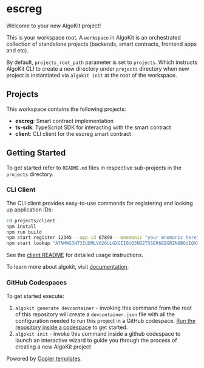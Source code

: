 # escreg

Welcome to your new AlgoKit project!

This is your workspace root. A `workspace` in AlgoKit is an orchestrated collection of standalone projects (backends, smart contracts, frontend apps and etc).

By default, `projects_root_path` parameter is set to `projects`. Which instructs AlgoKit CLI to create a new directory under `projects` directory when new project is instantiated via `algokit init` at the root of the workspace.

## Projects

This workspace contains the following projects:

- **escreg**: Smart contract implementation
- **ts-sdk**: TypeScript SDK for interacting with the smart contract
- **client**: CLI client for the escreg smart contract

## Getting Started

To get started refer to `README.md` files in respective sub-projects in the `projects` directory.

### CLI Client

The CLI client provides easy-to-use commands for registering and looking up application IDs:

```bash
cd projects/client
npm install
npm run build
npm start register 12345 --app-id 67890 --mnemonic "your mnemonic here"
npm start lookup "A7NMWS3NT3IUDMLVO26ULGXGIIOUQ3ND2TXSER6EBGRZNOBOUIQXHIBGDE" --app-id 67890
```

See the [client README](projects/client/README.md) for detailed usage instructions.

To learn more about algokit, visit [documentation](https://github.com/algorandfoundation/algokit-cli/blob/main/docs/algokit.md).

### GitHub Codespaces

To get started execute:

1. `algokit generate devcontainer` - invoking this command from the root of this repository will create a `devcontainer.json` file with all the configuration needed to run this project in a GitHub codespace. [Run the repository inside a codespace](https://docs.github.com/en/codespaces/getting-started/quickstart) to get started.
2. `algokit init` - invoke this command inside a github codespace to launch an interactive wizard to guide you through the process of creating a new AlgoKit project

Powered by [Copier templates](https://copier.readthedocs.io/en/stable/).
